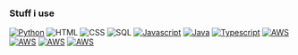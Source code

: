 ### Stuff i use

[![Python](https://img.shields.io/badge/-Python-141414?style=flat&logo=python)](https://docs.microsoft.com/en-us/dotnet/csharp/)
![HTML](https://img.shields.io/badge/-HTML-141414?style=flat&logo=html5)
![CSS](https://img.shields.io/badge/-CSS-141414?style=flat&logo=css3)
![SQL](https://img.shields.io/badge/-SQL-141414?style=flat&logo=postgresql)
[![Javascript](https://img.shields.io/badge/-Javascript-141414?style=flat&logo=javascript)](https://www.javascript.com/)
[![Java](https://img.shields.io/badge/-Java-141414?style=flat&logo=openjdk)](https://adoptium.net/)
[![Typescript](https://img.shields.io/badge/-Typescript-141414?style=flat&logo=typescript)](https://adoptium.net/)
[![AWS](https://img.shields.io/badge/-Amazon%20Web%20Services-141414?style=flat&logo=amazonwebservices)](https://adoptium.net/)
[![AWS](https://img.shields.io/badge/-Arduino-141414?style=flat&logo=arduino)](https://adoptium.net/)
[![AWS](https://img.shields.io/badge/-Blender-141414?style=flat&logo=blender)](https://adoptium.net/)
[![AWS](https://img.shields.io/badge/-IntelliJ%20Idea-141414?style=flat&logo=intellijidea)](https://adoptium.net/)
